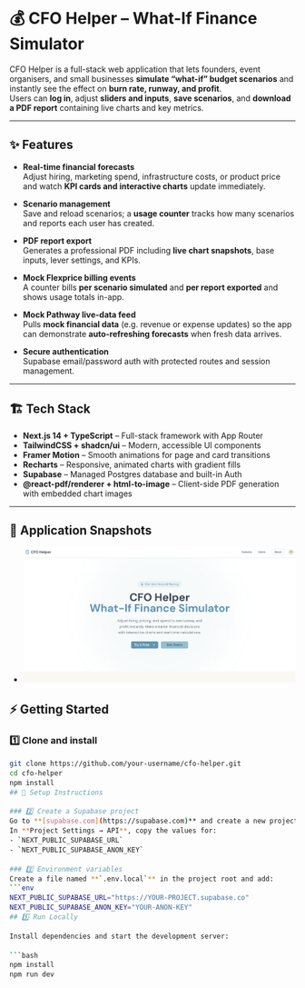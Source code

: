 # 💰 CFO Helper – What-If Finance Simulator

CFO Helper is a full-stack web application that lets founders, event organisers, and small businesses **simulate “what-if” budget scenarios** and instantly see the effect on **burn rate, runway, and profit**.  
Users can **log in**, adjust **sliders and inputs**, **save scenarios**, and **download a PDF report** containing live charts and key metrics.

---

## ✨ Features
- **Real-time financial forecasts**  
  Adjust hiring, marketing spend, infrastructure costs, or product price and watch **KPI cards and interactive charts** update immediately.

- **Scenario management**  
  Save and reload scenarios; a **usage counter** tracks how many scenarios and reports each user has created.

- **PDF report export**  
  Generates a professional PDF including **live chart snapshots**, base inputs, lever settings, and KPIs.

- **Mock Flexprice billing events**  
  A counter bills **per scenario simulated** and **per report exported** and shows usage totals in-app.

- **Mock Pathway live-data feed**  
  Pulls **mock financial data** (e.g. revenue or expense updates) so the app can demonstrate **auto-refreshing forecasts** when fresh data arrives.

- **Secure authentication**  
  Supabase email/password auth with protected routes and session management.

---

## 🏗 Tech Stack
- **Next.js 14 + TypeScript** – Full-stack framework with App Router
- **TailwindCSS + shadcn/ui** – Modern, accessible UI components
- **Framer Motion** – Smooth animations for page and card transitions
- **Recharts** – Responsive, animated charts with gradient fills
- **Supabase** – Managed Postgres database and built-in Auth
- **@react-pdf/renderer + html-to-image** – Client-side PDF generation with embedded chart images

---

## 📸 Application Snapshots
- ![CFO-Helper-1](Application-snapshots/1.png)



## ⚡ Getting Started

### 1️⃣ Clone and install
```bash
git clone https://github.com/your-username/cfo-helper.git
cd cfo-helper
npm install
## 🚀 Setup Instructions

### 2️⃣ Create a Supabase project
Go to **[supabase.com](https://supabase.com)** and create a new project.  
In **Project Settings → API**, copy the values for:
- `NEXT_PUBLIC_SUPABASE_URL`
- `NEXT_PUBLIC_SUPABASE_ANON_KEY`

### 3️⃣ Environment variables
Create a file named **`.env.local`** in the project root and add:
```env
NEXT_PUBLIC_SUPABASE_URL="https://YOUR-PROJECT.supabase.co"
NEXT_PUBLIC_SUPABASE_ANON_KEY="YOUR-ANON-KEY"
## 5️⃣ Run Locally

Install dependencies and start the development server:

```bash
npm install
npm run dev

